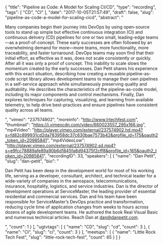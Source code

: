 {
  "title": "Pipeline as Code: A Model for Scaling CI/CD",
  "type": "recording",
  "tags": [
    "CD",
    "CI"
  ],
  "date": "2017-10-05T21:57:49",
  "draft": false,
  "slug": "pipeline-as-code-a-model-for-scaling-cicd",
  "abstract": "<p>Many companies begin their journey into DevOps by using open-source tools to stand up simple but effective continuous integration (CI) and continuous delivery (CD) pipelines for one or two small, leading-edge teams—as a proof-of-concept. These early successes are often followed by an overwhelming demand for more—more teams, more functionality, more traceability, and faster turnaround. DevOps teams may soon find that their initial effort, as effective as it was, does not scale consistently or quickly. After all it was only a proof of concept. This inability to scale slows the momentum created by the early successes. Dan Petit shares his experience with this exact situation, describing how creating a reusable pipeline-as-code script library allows development teams to manage their own pipelines in a self-service approach while simultaneously preserving quality and auditability. He describes the characteristics of the pipeline-as-code model, including its major components and control mechanisms. Finally, Dan explores techniques for capturing, visualizing, and learning from available telemetry, to help drive best-practices and ensure pipelines have consistent quality across all teams.</p>",
  "vimeo": "237574902",
  "moreinfo": "http://www.lrtechfest.com",
  "thumbnail": "https://i.vimeocdn.com/video/660023557_295x166.jpg",
  "mp4Video": "http://player.vimeo.com/external/237574902.hd.mp4?s=fd82c899931cd2da783958dc37c630bae7573b42&profile_id=175&oauth2_token_id=20985841",
  "mp4VideoLow": "http://player.vimeo.com/external/237574902.sd.mp4?s=e9fcc78889afe89a90b6d1845fa8d94375f2cff8&profile_id=165&oauth2_token_id=20985841",
  "recordingID": 33,
  "speakers": [
    {
      "name": "Dan Petit",
      "slug": "dan-petit",
      "bio": "<p>Dan Petit has been deep in the development world for most of his working life, serving as a developer, consultant, architect, and technical leader for a wide-variety of companies in the aerospace, telecommunications, insurance, hospitality, logistics, and service industries. Dan is the director of development operations at ServiceMaster, the leading provider of essential residential and commercial services. Dan and his team have been responsible for ServiceMaster’s DevOps practice and transformation, reducing cycle time of application changes from weeks to hours across dozens of agile development teams. He authored the book Real Visual Basic and numerous technical articles. Reach Dan at dan@danpetit.com.</p>",
      "count": 1
    }
  ],
  "ugtvtags": [
    {
      "name": "CD",
      "slug": "cd",
      "count": 3
    },
    {
      "name": "CI",
      "slug": "ci",
      "count": 3
    }
  ],
  "meetups": [
    {
      "name": "Little Rock Tech Fest",
      "slug": "little-rock-tech-fest",
      "count": 65
    }
  ]
}
